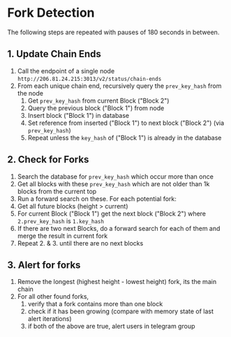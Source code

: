 # Fork Detection

The following steps are repeated with pauses of 180 seconds in between.

## 1. Update Chain Ends

1. Call the endpoint of a single node `http://206.81.24.215:3013/v2/status/chain-ends`
1. From each unique chain end, recursively query the `prev_key_hash` from the node
   1. Get `prev_key_hash` from current Block ("Block 2")
   1. Query the previous block ("Block 1") from node
   1. Insert block ("Block 1") in database
   1. Set reference from inserted ("Block 1") to next block ("Block 2") (via `prev_key_hash`)
   1. Repeat unless the `key_hash` of ("Block 1") is already in the database

## 2. Check for Forks

1. Search the database for `prev_key_hash` which occur more than once
1. Get all blocks with these `prev_key_hash` which are not older than 1k blocks from the current top
1. Run a forward search on these. For each potential fork:
  1. Get all future blocks (height > current)
  1. For current Block ("Block 1") get the next block ("Block 2") where `2.prev_key_hash` is `1.key_hash`
  1. If there are two next Blocks, do a forward search for each of them and merge the result in current fork
  1. Repeat 2. & 3. until there are no next blocks

## 3. Alert for forks

1. Remove the longest (highest height - lowest height) fork, its the main chain
1. For all other found forks,
   1. verify that a fork contains more than one block
   1. check if it has been growing (compare with memory state of last alert iterations)
   1. if both of the above are true, alert users in telegram group

